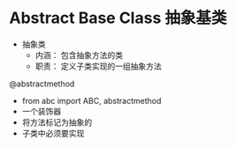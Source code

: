 
# Abstract Base Class 抽象基类

* 抽象类
  * 内涵： 包含抽象方法的类
  * 职责： 定义子类实现的一组抽象方法

@abstractmethod
* from abc import ABC, abstractmethod
* 一个装饰器
* 将方法标记为抽象的
* 子类中必须要实现


